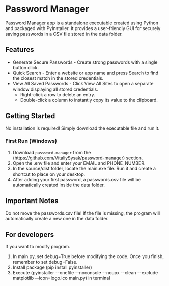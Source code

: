 # Password Manager

Password Manager app is a standalone executable created using Python and packaged with PyInstaller.
It provides a user-friendly GUI for securely saving passwords in a CSV file stored in the data folder.

## Features

- Generate Secure Passwords - Create strong passwords with a single button click.
- Quick Search - Enter a website or app name and press Search to find the closest match in the stored credentials.
- View All Saved Passwords - Click View All Sites to open a separate window displaying all stored credentials.
    - Right-click a row to delete an entry.
    - Double-click a column to instantly copy its value to the clipboard.

## Getting Started

No installation is required! Simply download the executable file and run it.

### First Run (Windows)

1. Download `password-manager` from the (https://github.com/VitaliySysak/password-manager) section.
2. Open the .env file and enter your EMAIL and PHONE_NUMBER.
3. In the source/dist folder, locate the main.exe file. Run it and create a shortcut to place on your desktop.
4. After adding your first password, a passwords.csv file will be automatically created inside the data folder.

## Important Notes

Do not move the passwords.csv file!
If the file is missing, the program will automatically create a new one in the data folder.

## For developers 

If you want to modify program.
1. In main.py, set debug=True before modifying the code. Once you finish, remember to set debug=False.
2. Install package (pip install pyinstaller)
3. Execute (pyinstaller --onefile --noconsole --noupx --clean --exclude matplotlib --icon=logo.ico  main.py) in terminal